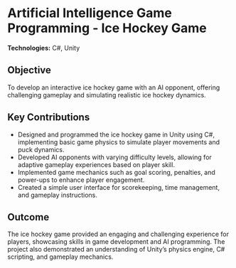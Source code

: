# Artificial Intelligence Game Programming - Ice Hockey Game

**Technologies:** C#, Unity  

## Objective
To develop an interactive ice hockey game with an AI opponent, offering challenging gameplay and simulating realistic ice hockey dynamics.

## Key Contributions
- Designed and programmed the ice hockey game in Unity using C#, implementing basic game physics to simulate player movements and puck dynamics.
- Developed AI opponents with varying difficulty levels, allowing for adaptive gameplay experiences based on player skill.
- Implemented game mechanics such as goal scoring, penalties, and power-ups to enhance player engagement.
- Created a simple user interface for scorekeeping, time management, and gameplay instructions.

## Outcome
The ice hockey game provided an engaging and challenging experience for players, showcasing skills in game development and AI programming. The project also demonstrated an understanding of Unity’s physics engine, C# scripting, and gameplay mechanics.
